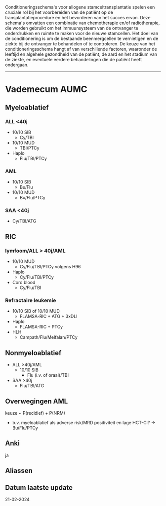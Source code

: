 Conditioneringsschema's voor allogene stamceltransplantatie spelen een cruciale rol bij het voorbereiden van de patiënt op de transplantatieprocedure en het bevorderen van het succes ervan. Deze schema's omvatten een combinatie van chemotherapie en/of radiotherapie, die worden gebruikt om het immuunsysteem van de ontvanger te onderdrukken en ruimte te maken voor de nieuwe stamcellen. Het doel van de conditionering is om de bestaande beenmergcellen te vernietigen en de ziekte bij de ontvanger te behandelen of te controleren. De keuze van het conditioneringsschema hangt af van verschillende factoren, waaronder de leeftijd en algehele gezondheid van de patiënt, de aard en het stadium van de ziekte, en eventuele eerdere behandelingen die de patiënt heeft ondergaan.
___
# Vademecum AUMC
## Myeloablatief
### ALL <40j
- 10/10 SIB
	- Cy/TBI
- 10/10 MUD
	- TBI/PTCy
- Haplo
	- Flu/TBI/PTCy
### AML
- 10/10 SIB
	- Bu/Flu
- 10/10 MUD
	- Bu/Flu/PTCy
### SAA <40j
- Cy/TBI/ATG
## RIC
### lymfoom/ALL > 40j/AML
- 10/10 MUD
	- Cy/Flu/TBI/PTCy volgens H96
- Haplo
	- Cy/Flu/TBI/PTCy
- Cord blood
	- Cy/Flu/TBI
### Refractaire leukemie
- 10/10 SIB of 10/10 MUD
	- FLAMSA-RIC + ATG + 3xDLI
- Haplo
	- FLAMSA-RIC + PTCy
- HLH
	- Campath/Flu/Melfalan/PTCy
## Nonmyeloablatief
- ALL >40j/AML
	- 10/10 SIB
		- Flu (i.v. of oraal)/TBI
- SAA >40j
	- Flu/TBI/ATG
## Overwegingen AML
keuze ~ P(recidief) + P(NRM)
- b.v. myeloablatief als adverse risk/MRD positiviteit en lage HCT-CI? -> Bu/Flu/PTCy
## Anki
ja
## Aliassen
## Datum laatste update
21-02-2024